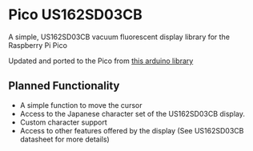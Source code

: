# Pico US162SD03CB
A simple, US162SD03CB vacuum fluorescent display library for the Raspberry Pi Pico

Updated and ported to the Pico from [this arduino library]

## Planned Functionality
* A simple function to move the cursor
* Access to the Japanese character set of the US162SD03CB display.
* Custom character support
* Access to other features offered by the display (See US162SD03CB datasheet for more details)

[this arduino library]:https://playground.arduino.cc/Main/FutabaUsVfd/
